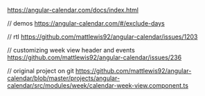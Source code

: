 https://angular-calendar.com/docs/index.html

// demos
https://angular-calendar.com/#/exclude-days

// rtl
https://github.com/mattlewis92/angular-calendar/issues/1203

// customizing week view header and events
https://github.com/mattlewis92/angular-calendar/issues/236

// original project on git
https://github.com/mattlewis92/angular-calendar/blob/master/projects/angular-calendar/src/modules/week/calendar-week-view.component.ts